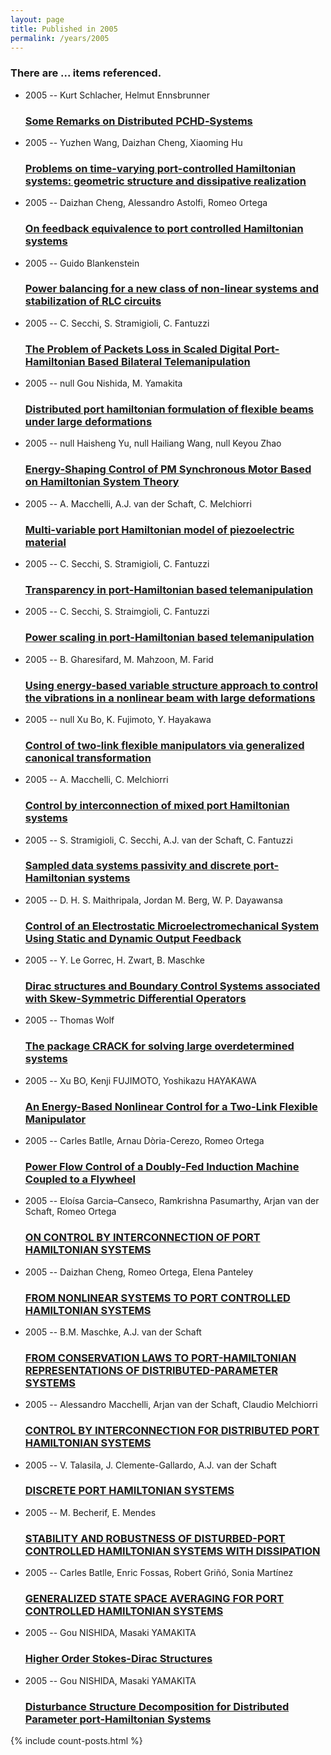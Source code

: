 ```yaml
---
layout: page
title: Published in 2005
permalink: /years/2005
---
```


<h3 id="number-posts">There are ... items referenced.</h3>
<ul class="post-list">

  <li>
    <span class="post-meta">2005 -- Kurt Schlacher, Helmut Ennsbrunner</span>
    <h3><a class="post-link" href="{{ site.baseurl }}/some-remarks-on-distributed-pchd-systems">Some Remarks on Distributed PCHD‐Systems</a></h3>
  </li>
  <li>
    <span class="post-meta">2005 -- Yuzhen Wang, Daizhan Cheng, Xiaoming Hu</span>
    <h3><a class="post-link" href="{{ site.baseurl }}/problems-on-time-varying-port-controlled-hamiltonian-systems-geometric-structure-and-dissipative-realization">Problems on time-varying port-controlled Hamiltonian systems: geometric structure and dissipative realization</a></h3>
  </li>
  <li>
    <span class="post-meta">2005 -- Daizhan Cheng, Alessandro Astolfi, Romeo Ortega</span>
    <h3><a class="post-link" href="{{ site.baseurl }}/on-feedback-equivalence-to-port-controlled-hamiltonian-systems">On feedback equivalence to port controlled Hamiltonian systems</a></h3>
  </li>
  <li>
    <span class="post-meta">2005 -- Guido Blankenstein</span>
    <h3><a class="post-link" href="{{ site.baseurl }}/power-balancing-for-a-new-class-of-non-linear-systems-and-stabilization-of-rlc-circuits">Power balancing for a new class of non-linear systems and stabilization of RLC circuits</a></h3>
  </li>
  <li>
    <span class="post-meta">2005 -- C. Secchi, S. Stramigioli, C. Fantuzzi</span>
    <h3><a class="post-link" href="{{ site.baseurl }}/the-problem-of-packets-loss-in-scaled-digital-port-hamiltonian-based-bilateral-telemanipulation">The Problem of Packets Loss in Scaled Digital Port-Hamiltonian Based Bilateral Telemanipulation</a></h3>
  </li>
  <li>
    <span class="post-meta">2005 -- null Gou Nishida, M. Yamakita</span>
    <h3><a class="post-link" href="{{ site.baseurl }}/distributed-port-hamiltonian-formulation-of-flexible-beams-under-large-deformations">Distributed port hamiltonian formulation of flexible beams under large deformations</a></h3>
  </li>
  <li>
    <span class="post-meta">2005 -- null Haisheng Yu, null Hailiang Wang, null Keyou Zhao</span>
    <h3><a class="post-link" href="{{ site.baseurl }}/energy-shaping-control-of-pm-synchronous-motor-based-on-hamiltonian-system-theory">Energy-Shaping Control of PM Synchronous Motor Based on Hamiltonian System Theory</a></h3>
  </li>
  <li>
    <span class="post-meta">2005 -- A. Macchelli, A.J. van der Schaft, C. Melchiorri</span>
    <h3><a class="post-link" href="{{ site.baseurl }}/multi-variable-port-hamiltonian-model-of-piezoelectric-material">Multi-variable port Hamiltonian model of piezoelectric material</a></h3>
  </li>
  <li>
    <span class="post-meta">2005 -- C. Secchi, S. Stramigioli, C. Fantuzzi</span>
    <h3><a class="post-link" href="{{ site.baseurl }}/transparency-in-port-hamiltonian-based-telemanipulation0">Transparency in port-Hamiltonian based telemanipulation</a></h3>
  </li>
  <li>
    <span class="post-meta">2005 -- C. Secchi, S. Straimgioli, C. Fantuzzi</span>
    <h3><a class="post-link" href="{{ site.baseurl }}/power-scaling-in-port-hamiltonian-based-telemanipulation">Power scaling in port-Hamiltonian based telemanipulation</a></h3>
  </li>
  <li>
    <span class="post-meta">2005 -- B. Gharesifard, M. Mahzoon, M. Farid</span>
    <h3><a class="post-link" href="{{ site.baseurl }}/using-energy-based-variable-structure-approach-to-control-the-vibrations-in-a-nonlinear-beam-with-large-deformations">Using energy-based variable structure approach to control the vibrations in a nonlinear beam with large deformations</a></h3>
  </li>
  <li>
    <span class="post-meta">2005 -- null Xu Bo, K. Fujimoto, Y. Hayakawa</span>
    <h3><a class="post-link" href="{{ site.baseurl }}/control-of-two-link-flexible-manipulators-via-generalized-canonical-transformation">Control of two-link flexible manipulators via generalized canonical transformation</a></h3>
  </li>
  <li>
    <span class="post-meta">2005 -- A. Macchelli, C. Melchiorri</span>
    <h3><a class="post-link" href="{{ site.baseurl }}/control-by-interconnection-of-mixed-port-hamiltonian-systems">Control by interconnection of mixed port Hamiltonian systems</a></h3>
  </li>
  <li>
    <span class="post-meta">2005 -- S. Stramigioli, C. Secchi, A.J. van der Schaft, C. Fantuzzi</span>
    <h3><a class="post-link" href="{{ site.baseurl }}/sampled-data-systems-passivity-and-discrete-port-hamiltonian-systems">Sampled data systems passivity and discrete port-Hamiltonian systems</a></h3>
  </li>
  <li>
    <span class="post-meta">2005 -- D. H. S. Maithripala, Jordan M. Berg, W. P. Dayawansa</span>
    <h3><a class="post-link" href="{{ site.baseurl }}/control-of-an-electrostatic-microelectromechanical-system-using-static-and-dynamic-output-feedback">Control of an Electrostatic Microelectromechanical System Using Static and Dynamic Output Feedback</a></h3>
  </li>
  <li>
    <span class="post-meta">2005 -- Y. Le Gorrec, H. Zwart, B. Maschke</span>
    <h3><a class="post-link" href="{{ site.baseurl }}/dirac-structures-and-boundary-control-systems-associated-with-skew-symmetric-differential-operators">Dirac structures and Boundary Control Systems associated with Skew-Symmetric Differential Operators</a></h3>
  </li>
  <li>
    <span class="post-meta">2005 -- Thomas Wolf</span>
    <h3><a class="post-link" href="{{ site.baseurl }}/the-package-crack-for-solving-large-overdetermined-systems">The package CRACK for solving large overdetermined systems</a></h3>
  </li>
  <li>
    <span class="post-meta">2005 -- Xu BO, Kenji FUJIMOTO, Yoshikazu HAYAKAWA</span>
    <h3><a class="post-link" href="{{ site.baseurl }}/an-energy-based-nonlinear-control-for-a-two-link-flexible-manipulator">An Energy-Based Nonlinear Control for a Two-Link Flexible Manipulator</a></h3>
  </li>
  <li>
    <span class="post-meta">2005 -- Carles Batlle, Arnau Dòria-Cerezo, Romeo Ortega</span>
    <h3><a class="post-link" href="{{ site.baseurl }}/power-flow-control-of-a-doubly-fed-induction-machine-coupled-to-a-flywheel">Power Flow Control of a Doubly-Fed Induction Machine Coupled to a Flywheel</a></h3>
  </li>
  <li>
    <span class="post-meta">2005 -- Eloísa Garcia–Canseco, Ramkrishna Pasumarthy, Arjan van der Schaft, Romeo Ortega</span>
    <h3><a class="post-link" href="{{ site.baseurl }}/on-control-by-interconnection-of-port-hamiltonian-systems">ON CONTROL BY INTERCONNECTION OF PORT HAMILTONIAN SYSTEMS</a></h3>
  </li>
  <li>
    <span class="post-meta">2005 -- Daizhan Cheng, Romeo Ortega, Elena Panteley</span>
    <h3><a class="post-link" href="{{ site.baseurl }}/from-nonlinear-systems-to-port-controlled-hamiltonian-systems">FROM NONLINEAR SYSTEMS TO PORT CONTROLLED HAMILTONIAN SYSTEMS</a></h3>
  </li>
  <li>
    <span class="post-meta">2005 -- B.M. Maschke, A.J. van der Schaft</span>
    <h3><a class="post-link" href="{{ site.baseurl }}/from-conservation-laws-to-port-hamiltonian-representations-of-distributed-parameter-systems">FROM CONSERVATION LAWS TO PORT-HAMILTONIAN REPRESENTATIONS OF DISTRIBUTED-PARAMETER SYSTEMS</a></h3>
  </li>
  <li>
    <span class="post-meta">2005 -- Alessandro Macchelli, Arjan van der Schaft, Claudio Melchiorri</span>
    <h3><a class="post-link" href="{{ site.baseurl }}/control-by-interconnection-for-distributed-port-hamiltonian-systems">CONTROL BY INTERCONNECTION FOR DISTRIBUTED PORT HAMILTONIAN SYSTEMS</a></h3>
  </li>
  <li>
    <span class="post-meta">2005 -- V. Talasila, J. Clemente-Gallardo, A.J. van der Schaft</span>
    <h3><a class="post-link" href="{{ site.baseurl }}/discrete-port-hamiltonian-systems0">DISCRETE PORT HAMILTONIAN SYSTEMS</a></h3>
  </li>
  <li>
    <span class="post-meta">2005 -- M. Becherif, E. Mendes</span>
    <h3><a class="post-link" href="{{ site.baseurl }}/stability-and-robustness-of-disturbed-port-controlled-hamiltonian-systems-with-dissipation">STABILITY AND ROBUSTNESS OF DISTURBED-PORT CONTROLLED HAMILTONIAN SYSTEMS WITH DISSIPATION</a></h3>
  </li>
  <li>
    <span class="post-meta">2005 -- Carles Batlle, Enric Fossas, Robert Griñó, Sonia Martínez</span>
    <h3><a class="post-link" href="{{ site.baseurl }}/generalized-state-space-averaging-for-port-controlled-hamiltonian-systems">GENERALIZED STATE SPACE AVERAGING FOR PORT CONTROLLED HAMILTONIAN SYSTEMS</a></h3>
  </li>
  <li>
    <span class="post-meta">2005 -- Gou NISHIDA, Masaki YAMAKITA</span>
    <h3><a class="post-link" href="{{ site.baseurl }}/higher-order-stokes-dirac-structures">Higher Order Stokes-Dirac Structures</a></h3>
  </li>
  <li>
    <span class="post-meta">2005 -- Gou NISHIDA, Masaki YAMAKITA</span>
    <h3><a class="post-link" href="{{ site.baseurl }}/disturbance-structure-decomposition-for-distributed-parameter-port-hamiltonian-systems0">Disturbance Structure Decomposition for Distributed Parameter port-Hamiltonian Systems</a></h3>
  </li>
</ul>
{% include count-posts.html %}
